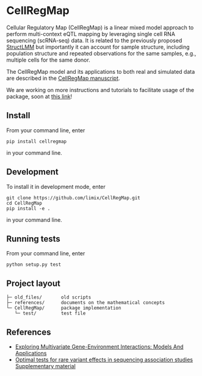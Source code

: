 # CellRegMap

Cellular Regulatory Map (CellRegMap) is a linear mixed model approach to perform multi-context eQTL mapping by leveraging single cell RNA sequencing (scRNA-seq) data.
It is related to the previously proposed [StructLMM](https://www.nature.com/articles/s41588-018-0271-0) but importantly it can account for sample structure, including population structure and repeated observations for the same samples, e.g., multiple cells for the same donor.

The CellRegMap model and its applications to both real and simulated data are described in the [CellRegMap manuscript](https://www.biorxiv.org/content/10.1101/2021.09.01.458524v1).

We are working on more instructions and tutorials to facilitate usage of the package, soon at [this link](https://limix.github.io/CellRegMap/)!

## Install

From your command line, enter

    pip install cellregmap

in your command line.

## Development

To install it in development mode, enter

    git clone https://github.com/limix/CellRegMap.git
    cd CellRegMap
    pip install -e .

in your command line.

## Running tests

From your command line, enter

    python setup.py test

## Project layout

    ├─ old_files/       old scripts
    ├─ references/      documents on the mathematical concepts
    └─ CellRegMap/      package implementation
       └─ test/         test file

## References

- [Exploring Multivariate Gene-Environment Interactions: Models And Applications](https://www.repository.cam.ac.uk/handle/1810/290971)
- [Optimal tests for rare variant effects in sequencing association studies](https://www.ncbi.nlm.nih.gov/pmc/articles/PMC3440237/) [Supplementary material](https://www.ncbi.nlm.nih.gov/pmc/articles/PMC3440237/bin/supp_kxs014_kxs014supp.pdf)
